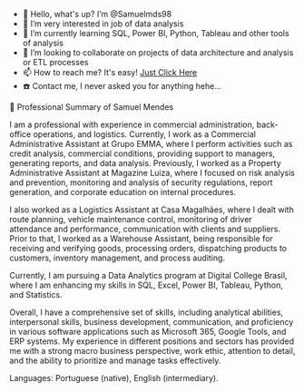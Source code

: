- 👋 Hello, what's up? I’m @Samuelmds98
- 👀 I’m very interested in job of data analysis 
- 🌱 I’m currently learning SQL, Power BI, Python, Tableau and other tools of analysis
- 💞️ I’m looking to collaborate on projects of data architecture and analysis or ETL processes
- 📫 How to reach me? It's easy! [Just Click Here](https://linktr.ee/samuelms98)
- :phone: Contact me, I never asked you for anything hehe...


:newspaper: Professional Summary of Samuel Mendes

I am a professional with experience in commercial administration, back-office operations, 
and logistics. Currently, I work as a Commercial Administrative Assistant at Grupo EMMA, 
where I perform activities such as credit analysis, commercial conditions, providing support
to managers, generating reports, and data analysis. Previously, I worked as a Property 
Administrative Assistant at Magazine Luiza, where I focused on risk analysis and prevention, 
monitoring and analysis of security regulations, report generation, and corporate education
on internal procedures.

I also worked as a Logistics Assistant at Casa Magalhães, where I dealt with route planning, 
vehicle maintenance control, monitoring of driver attendance and performance, 
communication with clients and suppliers. Prior to that, I worked as a Warehouse Assistant, 
being responsible for receiving and verifying goods, processing orders, dispatching 
products to customers, inventory management, and process auditing.

Currently, I am pursuing a Data Analytics program at Digital College Brasil, where I am 
enhancing my skills in SQL, Excel, Power BI, Tableau, Python, and Statistics.

Overall, I have a comprehensive set of skills, including analytical abilities, interpersonal skills, 
business development, communication, and proficiency in various software applications 
such as Microsoft 365, Google Tools, and ERP systems. My experience in different positions 
and sectors has provided me with a strong macro business perspective, work ethic, 
attention to detail, and the ability to prioritize and manage tasks effectively.

Languages: Portuguese (native), English (intermediary).

